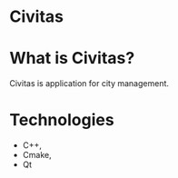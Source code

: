 # Civitas

# What is Civitas?
Civitas is application for city management.

# Technologies
- C++,
- Cmake,
- Qt


